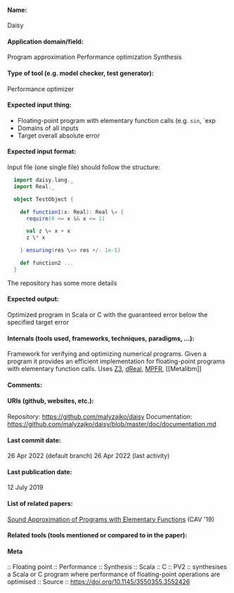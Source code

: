 #### Name:
Daisy

#### Application domain/field:
Program approximation
Performance optimization
Synthesis

#### Type of tool (e.g. model checker, test generator):
Performance optimizer

#### Expected input thing:
- Floating-point program with elementary function calls (e.g. `sin`, `exp
- Domains of all inputs
- Target overall absolute error

#### Expected input format:
Input file (one single file) should follow the structure:
```scala
  import daisy.lang._
  import Real._

  object TestObject {

    def function1(x: Real): Real \= {
      require(0 <= x && x <= 1)

      val z \= x + x
      z \* x

    } ensuring(res \=> res +/- 1e-5)

    def function2 ...
  }
  ```
The repository has some more details 

#### Expected output:
Optimized program in Scala or C with the guaranteed error below the specified target error

#### Internals (tools used, frameworks, techniques, paradigms, ...):
Framework for verifying and optimizing numerical programs.
Given a program it provides an efficient implementation for floating-point programs with elementary function calls.
Uses [Z3](Solvers/SMT/Z3.md), [dReal](Solvers/SMT/dReal.md), [MPFR](Libraries/MPFR.md), [[Metalibm]]

#### Comments:

#### URIs (github, websites, etc.):
Repository: https://github.com/malyzajko/daisy
Documentation: https://github.com/malyzajko/daisy/blob/master/doc/documentation.md

#### Last commit date:
26 Apr 2022 (default branch)
26 Apr 2022 (last activity)

#### Last publication date:
12 July 2019

#### List of related papers:
[Sound Approximation of Programs with Elementary Functions](https://doi.org/10.1007/978-3-030-25543-5_11) (CAV '19)

#### Related tools (tools mentioned or compared to in the paper):

#### Meta
:: Floating point
:: Performance
:: Synthesis
:: Scala
:: C
:: PV2 :: synthesises a Scala or C program where performance of floating-point operations are optimised
:: Source :: https://doi.org/10.1145/3550355.3552426
